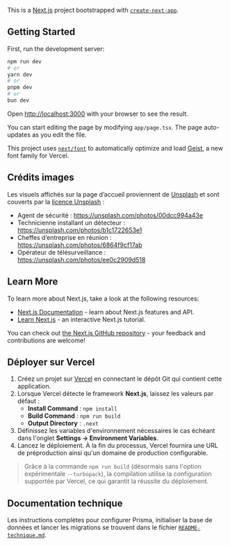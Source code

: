 This is a [Next.js](https://nextjs.org) project bootstrapped with [`create-next-app`](https://nextjs.org/docs/app/api-reference/cli/create-next-app).

## Getting Started

First, run the development server:

```bash
npm run dev
# or
yarn dev
# or
pnpm dev
# or
bun dev
```

Open [http://localhost:3000](http://localhost:3000) with your browser to see the result.

You can start editing the page by modifying `app/page.tsx`. The page auto-updates as you edit the file.

This project uses [`next/font`](https://nextjs.org/docs/app/building-your-application/optimizing/fonts) to automatically optimize and load [Geist](https://vercel.com/font), a new font family for Vercel.

## Crédits images

Les visuels affichés sur la page d’accueil proviennent de [Unsplash](https://unsplash.com) et sont couverts par la [licence Unsplash](https://unsplash.com/license) :

- Agent de sécurité : https://unsplash.com/photos/00dcc994a43e
- Technicienne installant un détecteur : https://unsplash.com/photos/b1c1722653e1
- Cheffes d’entreprise en réunion : https://unsplash.com/photos/6864f9cf17ab
- Opérateur de télésurveillance : https://unsplash.com/photos/ee0c2909d518

## Learn More

To learn more about Next.js, take a look at the following resources:

- [Next.js Documentation](https://nextjs.org/docs) - learn about Next.js features and API.
- [Learn Next.js](https://nextjs.org/learn) - an interactive Next.js tutorial.

You can check out [the Next.js GitHub repository](https://github.com/vercel/next.js) - your feedback and contributions are welcome!

## Déployer sur Vercel

1. Créez un projet sur [Vercel](https://vercel.com/new) en connectant le dépôt Git qui contient cette application.
2. Lorsque Vercel détecte le framework **Next.js**, laissez les valeurs par défaut :
   - **Install Command** : `npm install`
   - **Build Command** : `npm run build`
   - **Output Directory** : `.next`
3. Définissez les variables d'environnement nécessaires le cas échéant dans l'onglet **Settings → Environment Variables**.
4. Lancez le déploiement. À la fin du processus, Vercel fournira une URL de préproduction ainsi qu'un domaine de production configurable.

> Grâce à la commande `npm run build` (désormais sans l'option expérimentale `--turbopack`), la compilation utilise la configuration supportée par Vercel, ce qui garantit la réussite du déploiement.

## Documentation technique

Les instructions complètes pour configurer Prisma, initialiser la base de données et lancer les migrations se trouvent dans le fichier [`README-technique.md`](./README-technique.md).
